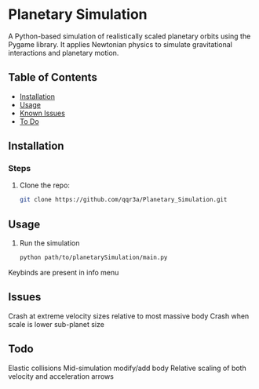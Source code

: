 # Planetary Simulation

A Python-based simulation of realistically scaled planetary orbits using the Pygame library. It applies Newtonian physics to simulate gravitational interactions and planetary motion.

## Table of Contents
- [Installation](#installation)
- [Usage](#usage)
- [Known Issues](#issues)
- [To Do](#todo)

## Installation

### Steps
1. Clone the repo:
   ```bash
   git clone https://github.com/qqr3a/Planetary_Simulation.git

## Usage

1. Run the simulation
   ```bash
   python path/to/planetarySimulation/main.py

Keybinds are present in info menu

## Issues 

Crash at extreme velocity sizes relative to most massive body
Crash when scale is lower sub-planet size

## Todo

Elastic collisions
Mid-simulation modify/add body
Relative scaling of both velocity and acceleration arrows


